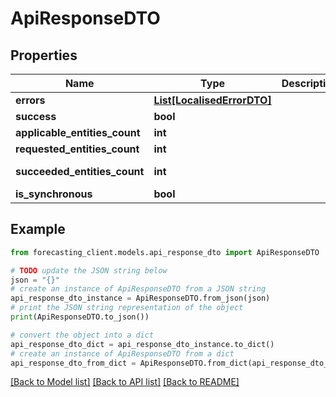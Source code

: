 # ApiResponseDTO


## Properties

Name | Type | Description | Notes
------------ | ------------- | ------------- | -------------
**errors** | [**List[LocalisedErrorDTO]**](LocalisedErrorDTO.md) |  | [optional] 
**success** | **bool** |  | [optional] 
**applicable_entities_count** | **int** |  | [optional] 
**requested_entities_count** | **int** |  | [optional] 
**succeeded_entities_count** | **int** |  | [optional] [readonly] 
**is_synchronous** | **bool** |  | [optional] 

## Example

```python
from forecasting_client.models.api_response_dto import ApiResponseDTO

# TODO update the JSON string below
json = "{}"
# create an instance of ApiResponseDTO from a JSON string
api_response_dto_instance = ApiResponseDTO.from_json(json)
# print the JSON string representation of the object
print(ApiResponseDTO.to_json())

# convert the object into a dict
api_response_dto_dict = api_response_dto_instance.to_dict()
# create an instance of ApiResponseDTO from a dict
api_response_dto_from_dict = ApiResponseDTO.from_dict(api_response_dto_dict)
```
[[Back to Model list]](../README.md#documentation-for-models) [[Back to API list]](../README.md#documentation-for-api-endpoints) [[Back to README]](../README.md)


